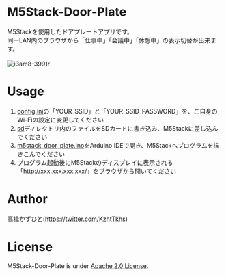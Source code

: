 # M5Stack-Door-Plate
M5Stackを使用したドアプレートアプリです。<br>
同一LAN内のブラウザから「仕事中」「会議中」「休憩中」の表示切替が出来ます。<br><br>
![i3am8-3991r](https://user-images.githubusercontent.com/37477845/168436914-5100296b-91ae-4fed-a204-64cb43a637ab.gif)

# Usage
1. [config.ini](sd/config.ini)の「YOUR_SSID」と「YOUR_SSID_PASSWORD」を、ご自身のWi-Fiの設定に変更してください
1. [sd](sd)ディレクトリ内のファイルをSDカードに書き込み、M5Stackに差し込んでください
1. [m5stack_door_plate.ino](m5stack_door_plate/m5stack_door_plate.ino)をArduino IDEで開き、M5Stackへプログラムを描きこんでください
1. プログラム起動後にM5Stackのディスプレイに表示される「http\://xxx.xxx.xxx.xxx/」をブラウザから開いてください

# Author
高橋かずひと(https://twitter.com/KzhtTkhs)
 
# License 
M5Stack-Door-Plate is under [Apache 2.0 License](LICENSE).<br><br>
